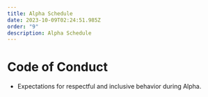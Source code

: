 ```yaml
---
title: Alpha Schedule
date: 2023-10-09T02:24:51.985Z
order: "9"
description: Alpha Schedule
---
```


# Code of Conduct

- Expectations for respectful and inclusive behavior during Alpha.